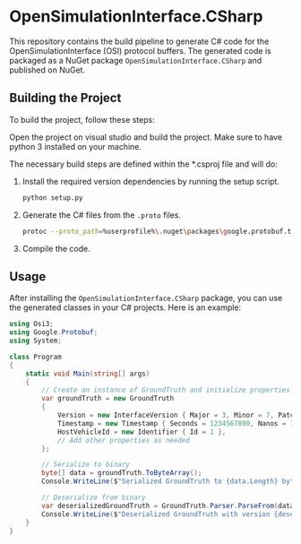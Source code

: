 # OpenSimulationInterface.CSharp

This repository contains the build pipeline to generate C# code for the OpenSimulationInterface (OSI) protocol buffers. 
The generated code is packaged as a NuGet package `OpenSimulationInterface.CSharp` and published on NuGet.

## Building the Project

To build the project, follow these steps:

Open the project on visual studio and build the project.
Make sure to have python 3 installed on your machine.

The necessary build steps are defined within the *.csproj file and will do:
1. Install the required version dependencies by running the setup script.
   ```sh
   python setup.py
   ```

2. Generate the C# files from the `.proto` files.
   ```sh
   protoc --proto_path=%userprofile%\.nuget\packages\google.protobuf.tools\3.26.1\tools --proto_path=open-simulation-interface --csharp_out=.\gen open-simulation-interface\*.proto
   ```

3. Compile the code.

## Usage

After installing the `OpenSimulationInterface.CSharp` package, you can use the generated classes in your C# projects. Here is an example:


```csharp
using Osi3;
using Google.Protobuf;
using System;

class Program
{
    static void Main(string[] args)
    {
        // Create an instance of GroundTruth and initialize properties
        var groundTruth = new GroundTruth
        {
            Version = new InterfaceVersion { Major = 3, Minor = 7, Patch = 0 },
            Timestamp = new Timestamp { Seconds = 1234567890, Nanos = 123456789 },
            HostVehicleId = new Identifier { Id = 1 },
            // Add other properties as needed
        };

        // Serialize to binary
        byte[] data = groundTruth.ToByteArray();
        Console.WriteLine($"Serialized GroundTruth to {data.Length} bytes.");

        // Deserialize from binary
        var deserializedGroundTruth = GroundTruth.Parser.ParseFrom(data);
        Console.WriteLine($"Deserialized GroundTruth with version {deserializedGroundTruth.Version.Major}.{deserializedGroundTruth.Version.Minor}.{deserializedGroundTruth.Version.Patch}.");
    }
}
```
